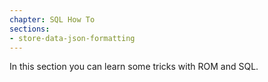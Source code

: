 ```yaml
---
chapter: SQL How To
sections:
- store-data-json-formatting
---
```


In this section you can learn some tricks with ROM and SQL.

